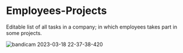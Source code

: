 # Employees-Projects
Editable list of all tasks in a company; in which employees takes part in some projects.


![bandicam 2023-03-18 22-37-38-420](https://user-images.githubusercontent.com/90216066/226139201-7692cc93-c98f-4bde-929b-75a2482fb1ba.gif)

